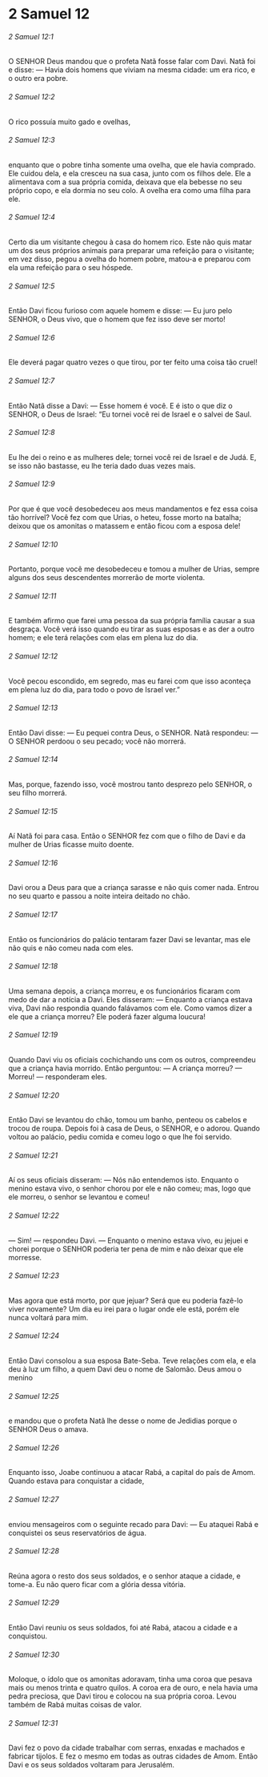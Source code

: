 # 2 Samuel 12

###### 2 Samuel 12:1

O SENHOR Deus mandou que o profeta Natã fosse falar com Davi. Natã foi e disse: — Havia dois homens que viviam na mesma cidade: um era rico, e o outro era pobre.

###### 2 Samuel 12:2

O rico possuía muito gado e ovelhas,

###### 2 Samuel 12:3

enquanto que o pobre tinha somente uma ovelha, que ele havia comprado. Ele cuidou dela, e ela cresceu na sua casa, junto com os filhos dele. Ele a alimentava com a sua própria comida, deixava que ela bebesse no seu próprio copo, e ela dormia no seu colo. A ovelha era como uma filha para ele.

###### 2 Samuel 12:4

Certo dia um visitante chegou à casa do homem rico. Este não quis matar um dos seus próprios animais para preparar uma refeição para o visitante; em vez disso, pegou a ovelha do homem pobre, matou-a e preparou com ela uma refeição para o seu hóspede.

###### 2 Samuel 12:5

Então Davi ficou furioso com aquele homem e disse: — Eu juro pelo SENHOR, o Deus vivo, que o homem que fez isso deve ser morto!

###### 2 Samuel 12:6

Ele deverá pagar quatro vezes o que tirou, por ter feito uma coisa tão cruel!

###### 2 Samuel 12:7

Então Natã disse a Davi: — Esse homem é você. E é isto o que diz o SENHOR, o Deus de Israel: “Eu tornei você rei de Israel e o salvei de Saul.

###### 2 Samuel 12:8

Eu lhe dei o reino e as mulheres dele; tornei você rei de Israel e de Judá. E, se isso não bastasse, eu lhe teria dado duas vezes mais.

###### 2 Samuel 12:9

Por que é que você desobedeceu aos meus mandamentos e fez essa coisa tão horrível? Você fez com que Urias, o heteu, fosse morto na batalha; deixou que os amonitas o matassem e então ficou com a esposa dele!

###### 2 Samuel 12:10

Portanto, porque você me desobedeceu e tomou a mulher de Urias, sempre alguns dos seus descendentes morrerão de morte violenta.

###### 2 Samuel 12:11

E também afirmo que farei uma pessoa da sua própria família causar a sua desgraça. Você verá isso quando eu tirar as suas esposas e as der a outro homem; e ele terá relações com elas em plena luz do dia.

###### 2 Samuel 12:12

Você pecou escondido, em segredo, mas eu farei com que isso aconteça em plena luz do dia, para todo o povo de Israel ver.”

###### 2 Samuel 12:13

Então Davi disse: — Eu pequei contra Deus, o SENHOR. Natã respondeu: — O SENHOR perdoou o seu pecado; você não morrerá.

###### 2 Samuel 12:14

Mas, porque, fazendo isso, você mostrou tanto desprezo pelo SENHOR, o seu filho morrerá.

###### 2 Samuel 12:15

Aí Natã foi para casa. Então o SENHOR fez com que o filho de Davi e da mulher de Urias ficasse muito doente.

###### 2 Samuel 12:16

Davi orou a Deus para que a criança sarasse e não quis comer nada. Entrou no seu quarto e passou a noite inteira deitado no chão.

###### 2 Samuel 12:17

Então os funcionários do palácio tentaram fazer Davi se levantar, mas ele não quis e não comeu nada com eles.

###### 2 Samuel 12:18

Uma semana depois, a criança morreu, e os funcionários ficaram com medo de dar a notícia a Davi. Eles disseram: — Enquanto a criança estava viva, Davi não respondia quando falávamos com ele. Como vamos dizer a ele que a criança morreu? Ele poderá fazer alguma loucura!

###### 2 Samuel 12:19

Quando Davi viu os oficiais cochichando uns com os outros, compreendeu que a criança havia morrido. Então perguntou: — A criança morreu? — Morreu! — responderam eles.

###### 2 Samuel 12:20

Então Davi se levantou do chão, tomou um banho, penteou os cabelos e trocou de roupa. Depois foi à casa de Deus, o SENHOR, e o adorou. Quando voltou ao palácio, pediu comida e comeu logo o que lhe foi servido.

###### 2 Samuel 12:21

Aí os seus oficiais disseram: — Nós não entendemos isto. Enquanto o menino estava vivo, o senhor chorou por ele e não comeu; mas, logo que ele morreu, o senhor se levantou e comeu!

###### 2 Samuel 12:22

— Sim! — respondeu Davi. — Enquanto o menino estava vivo, eu jejuei e chorei porque o SENHOR poderia ter pena de mim e não deixar que ele morresse.

###### 2 Samuel 12:23

Mas agora que está morto, por que jejuar? Será que eu poderia fazê-lo viver novamente? Um dia eu irei para o lugar onde ele está, porém ele nunca voltará para mim.

###### 2 Samuel 12:24

Então Davi consolou a sua esposa Bate-Seba. Teve relações com ela, e ela deu à luz um filho, a quem Davi deu o nome de Salomão. Deus amou o menino

###### 2 Samuel 12:25

e mandou que o profeta Natã lhe desse o nome de Jedidias porque o SENHOR Deus o amava.

###### 2 Samuel 12:26

Enquanto isso, Joabe continuou a atacar Rabá, a capital do país de Amom. Quando estava para conquistar a cidade,

###### 2 Samuel 12:27

enviou mensageiros com o seguinte recado para Davi: — Eu ataquei Rabá e conquistei os seus reservatórios de água.

###### 2 Samuel 12:28

Reúna agora o resto dos seus soldados, e o senhor ataque a cidade, e tome-a. Eu não quero ficar com a glória dessa vitória.

###### 2 Samuel 12:29

Então Davi reuniu os seus soldados, foi até Rabá, atacou a cidade e a conquistou.

###### 2 Samuel 12:30

Moloque, o ídolo que os amonitas adoravam, tinha uma coroa que pesava mais ou menos trinta e quatro quilos. A coroa era de ouro, e nela havia uma pedra preciosa, que Davi tirou e colocou na sua própria coroa. Levou também de Rabá muitas coisas de valor.

###### 2 Samuel 12:31

Davi fez o povo da cidade trabalhar com serras, enxadas e machados e fabricar tijolos. E fez o mesmo em todas as outras cidades de Amom. Então Davi e os seus soldados voltaram para Jerusalém.

